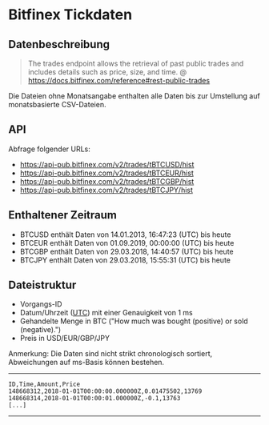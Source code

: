 # Bitfinex Tickdaten

## Datenbeschreibung

> The trades endpoint allows the retrieval of past public trades and includes
> details such as price, size, and time.
>@ https://docs.bitfinex.com/reference#rest-public-trades

Die Dateien ohne Monatsangabe enthalten alle Daten bis zur Umstellung auf monatsbasierte CSV-Dateien.

## API

Abfrage folgender URLs:
- https://api-pub.bitfinex.com/v2/trades/tBTCUSD/hist
- https://api-pub.bitfinex.com/v2/trades/tBTCEUR/hist
- https://api-pub.bitfinex.com/v2/trades/tBTCGBP/hist
- https://api-pub.bitfinex.com/v2/trades/tBTCJPY/hist

## Enthaltener Zeitraum

- BTCUSD enthält Daten von 14.01.2013, 16:47:23 (UTC) bis heute
- BTCEUR enthält Daten von 01.09.2019, 00:00:00 (UTC) bis heute
- BTCGBP enthält Daten von 29.03.2018, 14:40:57 (UTC) bis heute
- BTCJPY enthält Daten von 29.03.2018, 15:55:31 (UTC) bis heute


## Dateistruktur
- Vorgangs-ID
- Datum/Uhrzeit ([UTC](https://de.wikipedia.org/wiki/Koordinierte_Weltzeit)) mit einer Genauigkeit von 1 ms
- Gehandelte Menge in BTC ("How much was bought (positive) or sold (negative).")
- Preis in USD/EUR/GBP/JPY

Anmerkung: Die Daten sind nicht strikt chronologisch sortiert, Abweichungen auf ms-Basis können bestehen.

---
    ID,Time,Amount,Price
    148668312,2018-01-01T00:00:00.000000Z,0.01475502,13769
    148668314,2018-01-01T00:00:01.000000Z,-0.1,13763
    [...]
---
